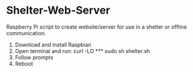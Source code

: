 # Shelter-Web-Server
Raspberry Pi script to create website/server for use in a shelter or offline communication.

1. Download and install Raspbian
2. Open terminal and run:
    curl -LO ***
    sudo sh shelter.sh
3. Follow prompts
4. Reboot
